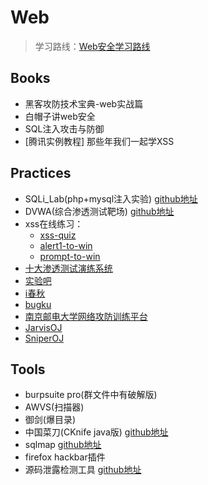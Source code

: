 # Web

>学习路线：[Web安全学习路线](http://momomoxiaoxi.com/2016/10/22/Websecurity/)


## Books

* 黑客攻防技术宝典-web实战篇
* 白帽子讲web安全
* SQL注入攻击与防御
* [腾讯实例教程] 那些年我们一起学XSS

## Practices

* SQLi_Lab(php+mysql注入实验) [github地址](https://github.com/Audi-1/sqli-labs)
* DVWA(综合渗透测试靶场) [github地址](https://github.com/ethicalhack3r/DVWA)
* xss在线练习：
    * [xss-quiz](http://xss-quiz.int21h.jp/)
    * [alert1-to-win](https://alf.nu/alert1)
    * [prompt-to-win](http://prompt.ml/0)
* [十大渗透测试演练系统](http://www.freebuf.com/sectool/4708.html)
* [实验吧](http://www.shiyanbar.com/)
* [i春秋](https://www.ichunqiu.com/)
* [bugku](http://www.bugku.com/)
* [南京邮电大学网络攻防训练平台](http://ctf.nuptsast.com/)
* [JarvisOJ](https://www.jarvisoj.com/)
* [SniperOJ](http://www.sniperoj.com/)

## Tools

* burpsuite pro(群文件中有破解版)
* AWVS(扫描器)
* 御剑(爆目录)
* 中国菜刀(CKnife java版) [github地址](https://github.com/Chora10/Cknife)
* sqlmap [github地址](https://github.com/sqlmapproject/sqlmap)
* firefox hackbar插件
* 源码泄露检测工具 [github地址](https://github.com/WangYihang/SourceLeakHacker)
